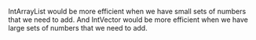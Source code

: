 IntArrayList would be more efficient when we have small sets of numbers that we need to add. And
IntVector would be more efficient when we have large sets of numbers that we need to add.
